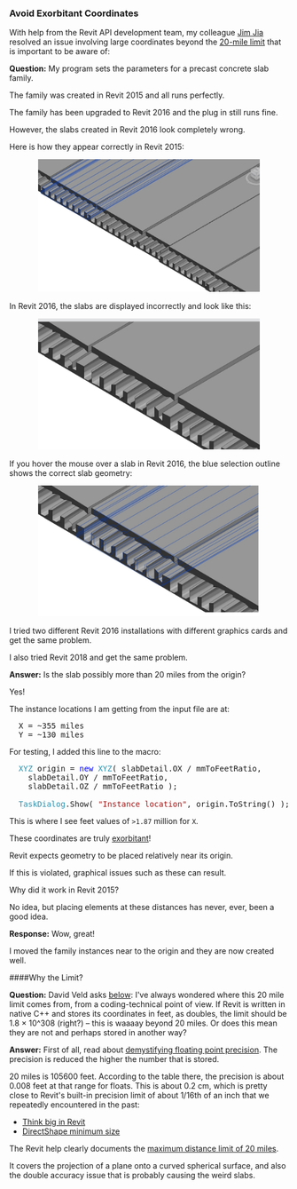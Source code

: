 <head>
<meta http-equiv="Content-Type" content="text/html; charset=utf-8">
<link rel="stylesheet" type="text/css" href="bc.css">
<!--
<script src="run_prettify.js" type="text/javascript"></script>
<script src="https://google-code-prettify.googlecode.com/svn/loader/run_prettify.js" type="text/javascript"></script>
-->
<script src="https://cdn.rawgit.com/google/code-prettify/master/loader/run_prettify.js" type="text/javascript"></script>
</head>

<!---

- 13559666 [Strange graphics in Revit 2016 from a plug-in working fine in 2015]
  REVIT-123143 [Strange graphics in Revit 2016 from a plug-in working fine in 2015 - case 13559666]
  avoid exorbitant coordinates
  https://en.wiktionary.org/wiki/exorbitant#English
  
Avoid exorbitant coordinates in #RevitAPI @AutodeskRevit #bim #dynamobim @AutodeskForge #ForgeDevCon http://bit.ly/exorbitantcoord

Slabs created by an add-in are displayed perfectly in Revit 2015.
In Revit 2016, they are not.
What can be the problem?
These slabs are located at an exorbitant distance from the origin.
Relocating them closer to the origin resolves the problem...

--->

### Avoid Exorbitant Coordinates

With help from the Revit API development team, my
colleague [Jim Jia](http://thebuildingcoder.typepad.com/blog/2017/11/cloud-model-predicate-and-set-parameter-regenerates.html#2) resolved an issue involving large coordinates beyond
the [20-mile limit](#2) that is important to be aware of:

**Question:** My program sets the parameters for a precast concrete slab family.

The family was created in Revit 2015 and all runs perfectly. 

The family has been upgraded to Revit 2016 and the plug in still runs fine. 

However, the slabs created in Revit 2016 look completely wrong.

Here is how they appear correctly in Revit 2015:

<center>
<img src="img/exorbitant_2015_slabs_good.jpg" alt="Good slabs in Revit 2015" width="400"/>
</center>

In Revit 2016, the slabs are displayed incorrectly and look like this:

<center>
<img src="img/exorbitant_2016_slabs_bad.jpg" alt="Bad slabs in Revit 2016" width="400"/>
</center>

If you hover the mouse over a slab in Revit 2016, the blue selection outline shows the correct slab geometry:

<center>
<img src="img/exorbitant_2016_hover_slab_correct_outline.jpg" alt="Hovering over slabs in Revit 2016" width="400"/>
</center>

I tried two different Revit 2016 installations with different graphics cards and get the same problem.

I also tried Revit 2018 and get the same problem.

**Answer:** Is the slab possibly more than 20 miles from the origin?

Yes!

The instance locations I am getting from the input file are at:

<pre>
  X = ~355 miles
  Y = ~130 miles
</pre>

For testing, I added this line to the macro:

<pre class="code">
&nbsp;&nbsp;<span style="color:#2b91af;">XYZ</span>&nbsp;origin&nbsp;=&nbsp;<span style="color:blue;">new</span>&nbsp;<span style="color:#2b91af;">XYZ</span>(&nbsp;slabDetail.OX&nbsp;/&nbsp;mmToFeetRatio,&nbsp;
&nbsp;&nbsp;&nbsp;&nbsp;slabDetail.OY&nbsp;/&nbsp;mmToFeetRatio,&nbsp;
&nbsp;&nbsp;&nbsp;&nbsp;slabDetail.OZ&nbsp;/&nbsp;mmToFeetRatio&nbsp;);
 
&nbsp;&nbsp;<span style="color:#2b91af;">TaskDialog</span>.Show(&nbsp;<span style="color:#a31515;">&quot;Instance&nbsp;location&quot;</span>,&nbsp;origin.ToString()&nbsp;);
</pre>

This is where I see feet values of `>1.87` million for `X`.

These coordinates are truly [exorbitant](https://en.wiktionary.org/wiki/exorbitant#English)!

Revit expects geometry to be placed relatively near its origin.

If this is violated, graphical issues such as these can result.

Why did it work in Revit 2015?

No idea, but placing elements at these distances has never, ever, been a good idea.

**Response:** Wow, great!

I moved the family instances near to the origin and they are now created well.

####<a name="2"></a>Why the Limit?

**Question:** David Veld asks [below](http://thebuildingcoder.typepad.com/blog/2017/11/avoid-exorbitant-coordinates.html#comment-3639729627): I've always wondered where this 20 mile limit comes from, from a coding-technical point of view. If Revit is written in native C++ and stores its coordinates in feet, as doubles, the limit should be 1.8 × 10^308 (right?) &ndash; this is waaaay beyond 20 miles. Or does this mean they are not and perhaps stored in another way?  

**Answer:** First of all, read about [demystifying floating point precision](https://blog.demofox.org/2017/11/21/floating-point-precision).
The precision is reduced the higher the number that is stored.

20 miles is 105600 feet. According to the table there, the precision is about 0.008 feet at that range for floats. This is about 0.2 cm, which is pretty close to Revit's built-in precision limit of about 1/16th of an inch that we repeatedly encountered in the past:

- [Think big in Revit](http://thebuildingcoder.typepad.com/blog/2009/07/think-big-in-revit.html)
- [DirectShape minimum size](http://thebuildingcoder.typepad.com/blog/2014/05/directshape-performance-and-minimum-size.html#3)

The Revit help clearly documents
the [maximum distance limit of 20 miles](https://knowledge.autodesk.com/support/revit-products/learn-explore/caas/CloudHelp/cloudhelp/2018/ENU/Revit-Model/files/GUID-3F79BF5A-F051-49F3-951E-D3E86F51BECC-htm.html).

It covers the projection of a plane onto a curved spherical surface, and also the double accuracy issue
that is probably causing the weird slabs.
